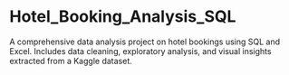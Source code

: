 # Hotel_Booking_Analysis_SQL
A comprehensive data analysis project on hotel bookings using SQL and Excel. Includes data cleaning, exploratory analysis, and visual insights extracted from a Kaggle dataset.
